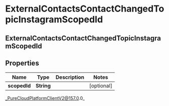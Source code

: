 # ExternalContactsContactChangedTopicInstagramScopedId

## ExternalContactsContactChangedTopicInstagramScopedId

## Properties

|Name | Type | Description | Notes|
|------------ | ------------- | ------------- | -------------|
| **scopedId** | **String** |  | [optional] |



_PureCloudPlatformClientV2@157.0.0_
